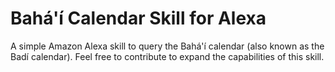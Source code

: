 # Bahá'í Calendar Skill for Alexa

A simple Amazon Alexa skill to query the Bahá'í calendar (also known as the Badí calendar). Feel free to contribute to expand the capabilities of this skill.
